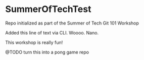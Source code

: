 # SummerOfTechTest



Repo initialized as part of the Summer of Tech Git 101 Workshop

Added this line of text via CLI. Woooo. Nano.


This workshop is really fun!

@TODO turn this into a pong game repo
